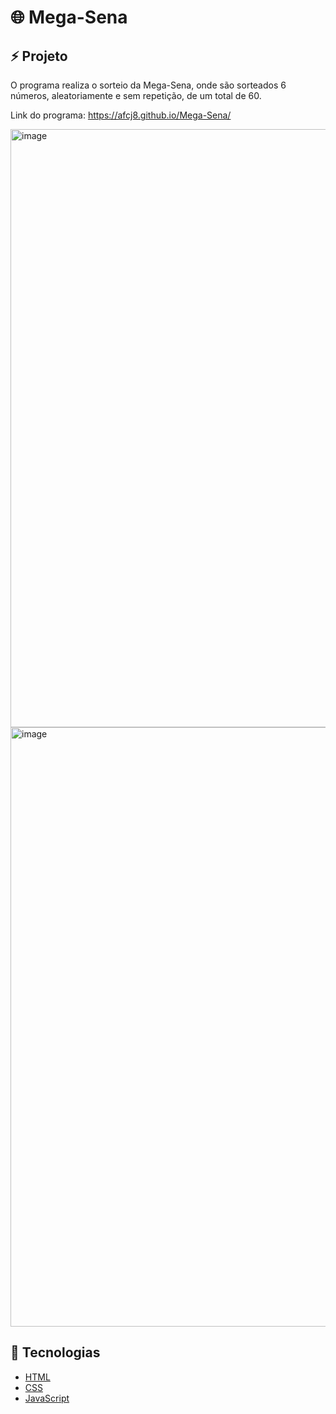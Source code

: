 <h1>🌐 Mega-Sena</h1>

<h2>⚡ Projeto</h2>
O programa realiza o sorteio da Mega-Sena, onde são sorteados 6 números, aleatoriamente e sem repetição, de um total de 60.

Link do programa: https://afcj8.github.io/Mega-Sena/

<img width="957" alt="image" src="https://user-images.githubusercontent.com/102259875/226070412-43b7dc01-d0f4-4b38-946b-a1c0098602b9.png">
<img width="959" alt="image" src="https://user-images.githubusercontent.com/102259875/226070429-121f6d72-3d44-4d8a-b0cf-fa3a21d0e377.png">

<h2>🚀 Tecnologias</h2>

- [HTML](https://developer.mozilla.org/pt-BR/docs/Web/HTML)
- [CSS](https://developer.mozilla.org/pt-BR/docs/Web/CSS)
- [JavaScript](https://developer.mozilla.org/pt-BR/docs/Web/JavaScript)
